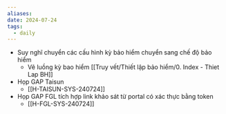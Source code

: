 ```yaml
---
aliases: 
date: 2024-07-24
tags:
  - daily
---
```


- Suy nghĩ chuyển các cấu hình kỳ bảo hiểm chuyển sang chế độ bảo hiểm
	- Vẽ luồng kỳ bao hiểm [[Truy vết/Thiết lập bảo hiểm/0. Index - Thiet Lap BH]]
- Họp GAP Taisun 
	- [[H-TAISUN-SYS-240724]]
- Họp GAP FGL tích hợp link khảo sát từ portal có xác thực bằng token
	- [[H-FGL-SYS-240724]]


